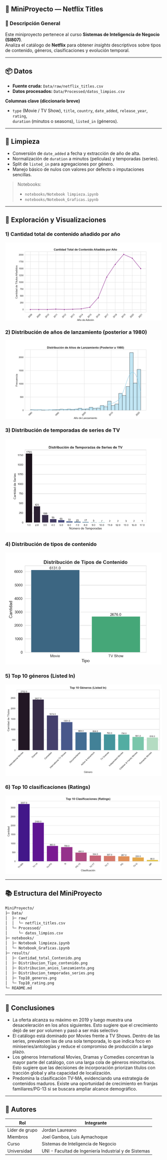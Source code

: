 ## 🧭 MiniProyecto — Netflix Titles

### 📘 Descripción General
Este miniproyecto pertenece al curso **Sistemas de Inteligencia de Negocio (SI807)**.  
Analiza el catálogo de **Netflix** para obtener *insights* descriptivos sobre tipos de contenido, géneros, clasificaciones y evolución temporal.

---

## 📦 Datos
- **Fuente cruda:** `Data/raw/netflix_titles.csv`
- **Datos procesados:** `Data/Processed/datos_limpios.csv`

**Columnas clave (diccionario breve)**
- `type` (Movie / TV Show), `title`, `country`, `date_added`, `release_year`, `rating`,  
  `duration` (minutos o seasons), `listed_in` (géneros).

---

## 🧹 Limpieza
- Conversión de `date_added` a fecha y extracción de año de alta.
- Normalización de `duration` a minutos (películas) y temporadas (series).
- Split de `listed_in` para agregaciones por género.
- Manejo básico de nulos con valores por defecto o imputaciones sencillas.

> Notebooks:  
> - `notebooks/Notebook limpieza.ipynb`  
> - `notebooks/Notebook_Graficas.ipynb`

---

## 🔎 Exploración y Visualizaciones

### 1) Cantidad total de contenido añadido por año
![Contenido por año](results/Cantidad_total_Contenido.png)

### 2) Distribución de años de lanzamiento (posterior a 1980)
![Años de lanzamiento](results/Distribucion_anios_lanzamiento.png)

### 3) Distribución de temporadas de series de TV
![Temporadas](results/Distribucion_temporadas_series.png)

### 4) Distribución de tipos de contenido
![Tipos de contenido](results/Distribucion_Tipo_contenido.png)

### 5) Top 10 géneros (Listed In)
![Top 10 géneros](results/Top10_generos.png)

### 6) Top 10 clasificaciones (Ratings)
![Top 10 ratings](results/Top10_rating.png)

---

## 📚 Estructura del MiniProyecto
```
MiniProyecto/
├─ Data/
│  ├─ raw/
│  │  └─ netflix_titles.csv
│  └─ Processed/
│     └─ datos_limpios.csv
├─ notebooks/
│  ├─ Notebook limpieza.ipynb
│  └─ Notebook_Graficas.ipynb
├─ results/
│  ├─ Cantidad_total_Contenido.png
│  ├─ Distribucion_Tipo_contenido.png
│  ├─ Distribucion_anios_lanzamiento.png
│  ├─ Distribucion_temporadas_series.png
│  ├─ Top10_generos.png
│  └─ Top10_rating.png
└─ README.md
```

---

## 📌 Conclusiones
- La oferta alcanza su máximo en 2019 y luego muestra una desaceleración en los años siguientes. Esto sugiere que el crecimiento dejó de ser por volumen y pasó a ser más selectivo
- El catálogo está dominado por Movies frente a TV Shows. Dentro de las series, prevalecen las de una sola temporada, lo que indica foco en miniseries/antologías y reduce el compromiso de producción a largo plazo.
- Los géneros International Movies, Dramas y Comedies concentran la mayor parte del catálogo, con una larga cola de géneros minoritarios. Esto sugiere que las decisiones de incorporación priorizan títulos con tracción global y alta capacidad de localización.
- Predomina la clasificación TV-MA, evidenciando una estrategia de contenidos maduros. Existe una oportunidad de crecimiento en franjas familiares/PG-13 si se buscara ampliar alcance demográfico.

---

## 👥 Autores
> 
| Rol            | Integrante                                            |
| -------------- | ----------------------------------------------------- |
| Líder de grupo | Jordan Laureano                                       |
| Miembros       | Joel Gamboa, Luis Aymachoque                          |
| Curso          | Sistemas de Inteligencia de Negocio                   |
| Universidad    | UNI - Facultad de Ingeniería Industrial y de Sistemas |

